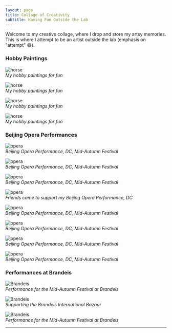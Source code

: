 ```yaml
---
layout: page
title: Collage of Creativity
subtitle: Having Fun Outside the Lab
---
```


Welcome to my creative collage, where I drop and store my artsy memories. This is where I attempt to be an artist outside the lab (emphasis on "attempt" 😄).

### Hobby Paintings

![horse](/assets/img/arts/horse1.jpg)  
_My hobby paintings for fun_

![horse](/assets/img/arts/horse2.jpg)  
_My hobby paintings for fun_

![horse](/assets/img/arts/horse3.jpg)  
_My hobby paintings for fun_

![horse](/assets/img/arts/horse5.jpg)  
_My hobby paintings for fun_

### Beijing Opera Performances

![opera](/assets/img/arts/opera1.jpg)  
_Beijing Opera Performance, DC, Mid-Autumn Festival_

![opera](/assets/img/arts/opera2.jpg)  
_Beijing Opera Performance, DC, Mid-Autumn Festival_

![opera](/assets/img/arts/opera3.jpg)  
_Beijing Opera Performance, DC, Mid-Autumn Festival_

![opera](/assets/img/arts/opera.jpg)  
_Friends came to support my Beijing Opera Performance, DC_

![opera](/assets/img/arts/opera5.jpg)  
_Beijing Opera Performance, DC, Mid-Autumn Festival_

![opera](/assets/img/arts/opera6.jpg)  
_Beijing Opera Performance, DC, Mid-Autumn Festival_

![opera](/assets/img/arts/opera7.jpg)  
_Beijing Opera Performance, DC, Mid-Autumn Festival_

![opera](/assets/img/arts/opera8.jpg)  
_Beijing Opera Performance, DC, Mid-Autumn Festival_

### Performances at Brandeis

![Brandeis](/assets/img/arts/Brandeis1.jpg)  
_Performance for the Mid-Autumn Festival at Brandeis_

![Brandeis](/assets/img/arts/Brandeis2.jpg)  
_Supporting the Brandeis International Bazaar_

![Brandeis](/assets/img/arts/Brandeis3.jpg)  
_Performance for the Mid-Autumn Festival at Brandeis_

---


